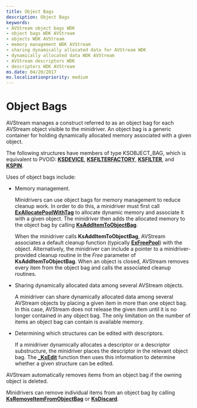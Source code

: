 ```yaml
---
title: Object Bags
description: Object Bags
keywords:
- AVStream object bags WDK
- object bags WDK AVStream
- objects WDK AVStream
- memory management WDK AVStream
- sharing dynamically allocated data for AVStream WDK
- dynamically allocated data WDK AVStream
- AVStream descriptors WDK
- descriptors WDK AVStream
ms.date: 04/20/2017
ms.localizationpriority: medium
---
```


# Object Bags





AVStream manages a construct referred to as an object bag for each AVStream object visible to the minidriver. An object bag is a generic container for holding dynamically allocated memory associated with a given object.

The following structures have members of type KSOBJECT\_BAG, which is equivalent to PVOID: [**KSDEVICE**](/windows-hardware/drivers/ddi/ks/ns-ks-_ksdevice), [**KSFILTERFACTORY**](/windows-hardware/drivers/ddi/ks/ns-ks-_ksfilterfactory), [**KSFILTER**](/windows-hardware/drivers/ddi/ks/ns-ks-_ksfilter), and [**KSPIN**](/windows-hardware/drivers/ddi/ks/ns-ks-_kspin).

Uses of object bags include:

-   Memory management.

    Minidrivers can use object bags for memory management to reduce cleanup work. In order to do this, a minidriver must first call [**ExAllocatePoolWithTag**](/windows-hardware/drivers/ddi/wdm/nf-wdm-exallocatepoolwithtag) to allocate dynamic memory and associate it with a given object. The minidriver then adds the allocated memory to the object bag by calling [**KsAddItemToObjectBag**](/windows-hardware/drivers/ddi/ks/nf-ks-ksadditemtoobjectbag).

    When the minidriver calls **KsAddItemToObjectBag**, AVStream associates a default cleanup function (typically [**ExFreePool**](/windows-hardware/drivers/ddi/ntddk/nf-ntddk-exfreepool)) with the object. Alternatively, the minidriver can include a pointer to a minidriver-provided cleanup routine in the *Free* parameter of **KsAddItemToObjectBag**. When an object is closed, AVStream removes every item from the object bag and calls the associated cleanup routines.

-   Sharing dynamically allocated data among several AVStream objects.

    A minidriver can share dynamically allocated data among several AVStream objects by placing a given item in more than one object bag. In this case, AVStream does not release the given item until it is no longer contained in any object bag. The only limitation on the number of items an object bag can contain is available memory.

-   Determining which structures can be edited with descriptors.

    If a minidriver dynamically allocates a descriptor or a descriptor substructure, the minidriver places the descriptor in the relevant object bag. The [**\_KsEdit**](/windows-hardware/drivers/ddi/ks/nf-ks-_ksedit) function then uses this information to determine whether a given structure can be edited.

AVStream automatically removes items from an object bag if the owning object is deleted.

Minidrivers can remove individual items from an object bag by calling [**KsRemoveItemFromObjectBag**](/windows-hardware/drivers/ddi/ks/nf-ks-ksremoveitemfromobjectbag) or [**KsDiscard**](/windows-hardware/drivers/ddi/ks/nf-ks-ksdiscard).

 

